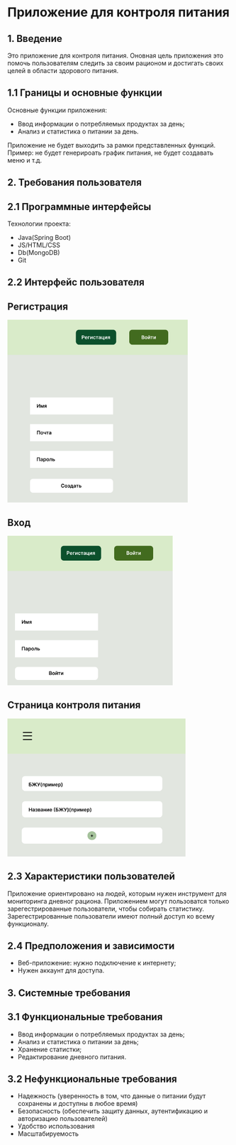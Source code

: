 # Приложение для контроля питания

## 1. Введение

Это приложение для контроля питания. Оновная цель приложения это помочь пользователям следить за своим рационом и достигать своих целей в области здорового питания.

## 1.1 Границы и основные функции

Основные функции приложения:
- Ввод информации о потребляемых продуктах за день;
- Анализ и статистика о питании за день.

Приложение не будет выходить за рамки представленных функций. Пример: не будет генерироать график питания, не будет создавать меню и т.д.

## 2. Требования пользователя

## 2.1 Программные интерфейсы

Технологии проекта:
- Java(Spring Boot)
- JS/HTML/CSS
- Db(MongoDB)
- Git

## 2.2 Интерфейс пользователя

## Регистрация

![Регистрация](mocks/image1.png)

## Вход

![Вход](mocks/image2.png)

## Страница контроля питания

![Страница контроля питания](mocks/image3.png)

## 2.3 Характеристики пользователей

Приложение ориентировано на людей, которым нужен инструмент для мониторинга дневног рациона.
Приложением могут пользоватся только зарегестрированные пользователи, чтобы собирать статистику. Зарегестрированные пользователи имеют полный доступ ко всему функционалу.

## 2.4 Предположения и зависимости

- Веб-приложение: нужно подключение к интернету;
- Нужен аккаунт для доступа.

## 3. Системные требования

## 3.1 Функциональные требования

- Ввод информации о потребляемых продуктах за день;
- Анализ и статистика о питании за день;
- Хранение статистки;
- Редактирование дневного питания.

## 3.2 Нефункциональные требования

- Надежность (уверенность в том, что данные о питании будут сохранены и доступны в любое время)
- Безопасность (обеспечить защиту данных, аутентификацию и авторизацию пользователей)
- Удобство использования
- Масштабируемость

